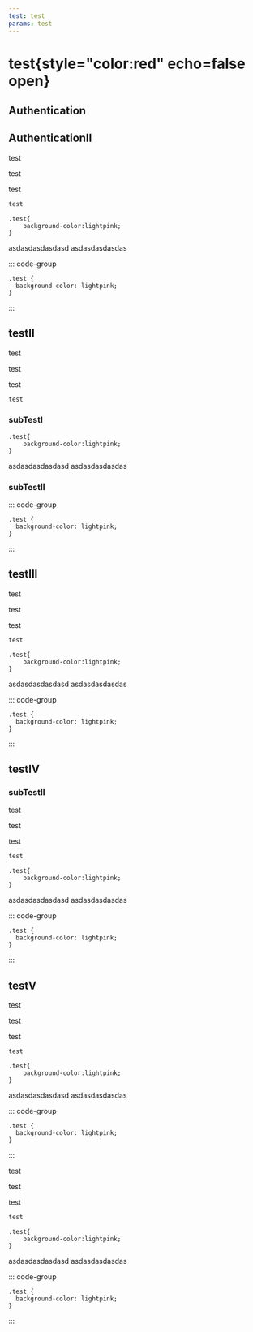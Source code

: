 ```yaml
---
test: test
params: test
---
```


# test{style="color:red" echo=false open}

## Authentication

## AuthenticationII

test

test

test

```md title=test
test
```

```{#test .css .test echo=false style="color:red;"}
.test{
    background-color:lightpink;
}
```

<a>
asdasdasdasdasd
asdasdasdasdas
</a>

::: code-group

```GET
.test {
  background-color: lightpink;
}
```

:::

## testII

test

test

test

```md title=test
test
```

### subTestI

```{#test .css .test echo=false style="color:red;"}
.test{
    background-color:lightpink;
}
```

<a>
asdasdasdasdasd
asdasdasdasdas
</a>

### subTestII

::: code-group

```GET
.test {
  background-color: lightpink;
}
```

:::

## testIII

test

test

test

```md title=test
test
```

```{#test .css .test echo=false style="color:red;"}
.test{
    background-color:lightpink;
}
```

<a>
asdasdasdasdasd
asdasdasdasdas
</a>

::: code-group

```GET
.test {
  background-color: lightpink;
}
```

:::

## testIV

### subTestII

test

test

test

```md title=test
test
```

```{#test .css .test echo=false style="color:red;"}
.test{
    background-color:lightpink;
}
```

<a>
asdasdasdasdasd
asdasdasdasdas
</a>

::: code-group

```GET
.test {
  background-color: lightpink;
}
```

:::

## testV

test

test

test

```md title=test
test
```

```{#test .css .test echo=false style="color:red;"}
.test{
    background-color:lightpink;
}
```

<a>
asdasdasdasdasd
asdasdasdasdas
</a>

::: code-group

```GET
.test {
  background-color: lightpink;
}
```

:::

test

test

test

```md title=test
test
```

```{#test .css .test echo=false style="color:red;"}
.test{
    background-color:lightpink;
}
```

<a>
asdasdasdasdasd
asdasdasdasdas
</a>

::: code-group

```GET
.test {
  background-color: lightpink;
}
```

:::
